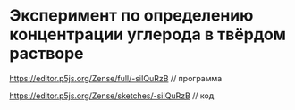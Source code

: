 # Эксперимент по определению концентрации углерода в твёрдом растворе

https://editor.p5js.org/Zense/full/-siIQuRzB // программа

https://editor.p5js.org/Zense/sketches/-siIQuRzB // код

